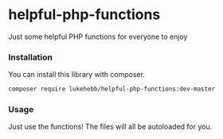 # helpful-php-functions
Just some helpful PHP functions for everyone to enjoy

### Installation

You can install this library with composer.

```bash
composer require lukehebb/helpful-php-functions:dev-master
```

### Usage
Just use the functions! The files will all be autoloaded for you.